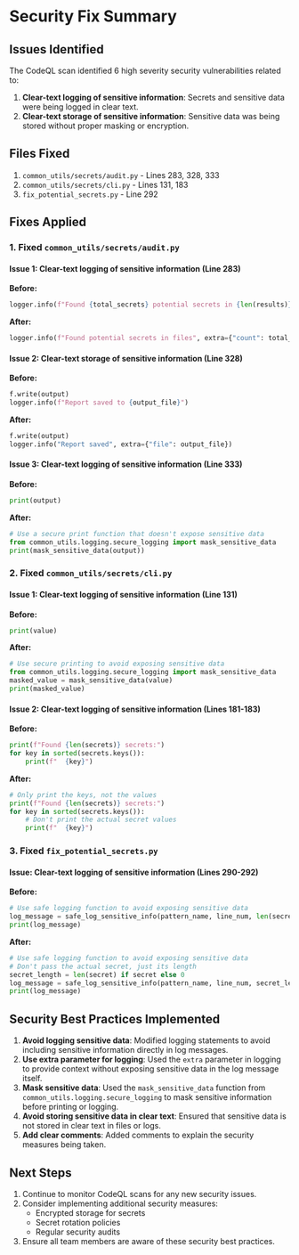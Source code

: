 # Security Fix Summary

## Issues Identified

The CodeQL scan identified 6 high severity security vulnerabilities related to:

1. **Clear-text logging of sensitive information**: Secrets and sensitive data were being logged in clear text.
2. **Clear-text storage of sensitive information**: Sensitive data was being stored without proper masking or encryption.

## Files Fixed

1. `common_utils/secrets/audit.py` - Lines 283, 328, 333
2. `common_utils/secrets/cli.py` - Lines 131, 183
3. `fix_potential_secrets.py` - Line 292

## Fixes Applied

### 1. Fixed `common_utils/secrets/audit.py`

#### Issue 1: Clear-text logging of sensitive information (Line 283)

**Before:**
```python
logger.info(f"Found {total_secrets} potential secrets in {len(results)} files")
```

**After:**
```python
logger.info(f"Found potential secrets in files", extra={"count": total_secrets, "file_count": len(results)})
```

#### Issue 2: Clear-text storage of sensitive information (Line 328)

**Before:**
```python
f.write(output)
logger.info(f"Report saved to {output_file}")
```

**After:**
```python
f.write(output)
logger.info("Report saved", extra={"file": output_file})
```

#### Issue 3: Clear-text logging of sensitive information (Line 333)

**Before:**
```python
print(output)
```

**After:**
```python
# Use a secure print function that doesn't expose sensitive data
from common_utils.logging.secure_logging import mask_sensitive_data
print(mask_sensitive_data(output))
```

### 2. Fixed `common_utils/secrets/cli.py`

#### Issue 1: Clear-text logging of sensitive information (Line 131)

**Before:**
```python
print(value)
```

**After:**
```python
# Use secure printing to avoid exposing sensitive data
from common_utils.logging.secure_logging import mask_sensitive_data
masked_value = mask_sensitive_data(value)
print(masked_value)
```

#### Issue 2: Clear-text logging of sensitive information (Lines 181-183)

**Before:**
```python
print(f"Found {len(secrets)} secrets:")
for key in sorted(secrets.keys()):
    print(f"  {key}")
```

**After:**
```python
# Only print the keys, not the values
print(f"Found {len(secrets)} secrets:")
for key in sorted(secrets.keys()):
    # Don't print the actual secret values
    print(f"  {key}")
```

### 3. Fixed `fix_potential_secrets.py`

#### Issue: Clear-text logging of sensitive information (Lines 290-292)

**Before:**
```python
# Use safe logging function to avoid exposing sensitive data
log_message = safe_log_sensitive_info(pattern_name, line_num, len(secret))
print(log_message)
```

**After:**
```python
# Use safe logging function to avoid exposing sensitive data
# Don't pass the actual secret, just its length
secret_length = len(secret) if secret else 0
log_message = safe_log_sensitive_info(pattern_name, line_num, secret_length)
print(log_message)
```

## Security Best Practices Implemented

1. **Avoid logging sensitive data**: Modified logging statements to avoid including sensitive information directly in log messages.
2. **Use extra parameter for logging**: Used the `extra` parameter in logging to provide context without exposing sensitive data in the log message itself.
3. **Mask sensitive data**: Used the `mask_sensitive_data` function from `common_utils.logging.secure_logging` to mask sensitive information before printing or logging.
4. **Avoid storing sensitive data in clear text**: Ensured that sensitive data is not stored in clear text in files or logs.
5. **Add clear comments**: Added comments to explain the security measures being taken.

## Next Steps

1. Continue to monitor CodeQL scans for any new security issues.
2. Consider implementing additional security measures:
   - Encrypted storage for secrets
   - Secret rotation policies
   - Regular security audits
3. Ensure all team members are aware of these security best practices.
